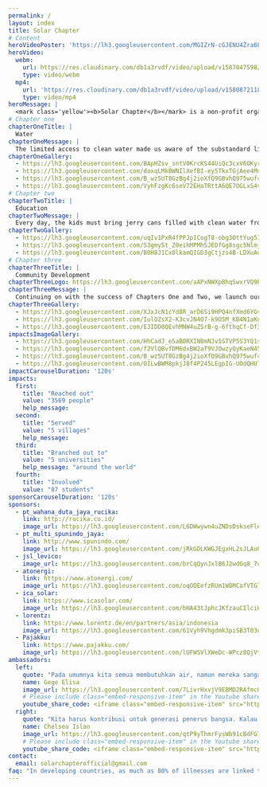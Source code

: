 ```yaml
---
permalink: /
layout: index
title: Solar Chapter
# Content
heroVideoPoster: 'https://lh3.googleusercontent.com/MGIZrN-cGJENU4Zra6LFwullBT_HpXEJRc8um7bjLbVUlVoukCMscWcKsOZJvsNn2t78hEHowZ_cnM4TOebClHZENUdbhcpLB6vKs3Y_BtPtm5hQ0GAZDohWTjChR-4fMc1ihLPPIBjJDQ5zO7IvIeIcnqC1u3zLs_guAYNkAse3WFOfruJXoc6QcSXTeFP24_EoQGAeI-8cf8LMxnpscDyvhSwSpp_LDi2oNQfs8f3TDtSM2kX94DtwQUCI1xLpM0YnnPHIvXbXtHEgsQ4aHSxY94jppDHLLv00LVbxoCuLB7Ud-133Tm46nTRHBQWoYUmIOaz49BkjSihLlr8Rbp_UjGHr7j6rFln4aXOQ7QjlkwoliatI5WhH-QzI1E5XAIVMhJg_JMWaIxoG7m1eiOjv-cV5JFBIObOCqgnAzkslb62naoVlbCDlbFeh3RNi5q_bEYMp5QKa6MGC-XWILn7oKhDJBg1ahqFLKIGsTEgBbW5HOEqTbu16q2kmJzsaXiKZjKt8Bl-F5dBTtij5rN2qqSWbkPE3mZjyNP6II8q3df1obRNUyhMFMQjzK4TW-6At488B_kEEd1SYjWXdkU1wiH1M9v07A_TNxYACpohICFH-_Knv1TeHH7vz6vARs9W5IpSnNvjRVYXZP3DkYRcswPE08-yXDJNd_--duyESELuRCW1mejBkmKv8Ng=w1075-h718-no'
heroVideo:
  webm:
    url: https://res.cloudinary.com/db1a3rvdf/video/upload/v1587047598/Solar%20Chapter%20Website/homepage/landing/landing_video_r6hcta_afbe3a.webm
    type: video/webm
  mp4:
    url: 'https://res.cloudinary.com/db1a3rvdf/video/upload/v1580872118/Solar%20Chapter%20Website/homepage/landing/landing_video_r6hcta.mp4'
    type: video/mp4
heroMessage: |
  <mark class='yellow'><b>Solar Chapter</b></mark> is a non-profit organization formed by students from various universities. We are committed to <mark class='yellow'><b>helping and developing remote areas in Indonesia</b></mark> through sustainable methods.
# Chapter one
chapterOneTitle: |
  Water
chapterOneMessage: |
  The limited access to clean water made us aware of the substandard living conditions still experienced by many Indonesian citizens. We have first-hand experience seeing the villagers walk 2 kilometers per day to access clean water. Residents of all ages, including the elderly and adolescence, spend 4 hours traversing through rocky roads on foot just to retrieve water. We are on a mission to change that!
chapterOneGallery:
  - https://lh3.googleusercontent.com/BApHZsv_sntV0KrcKS44UiQc3cxV6OKyrlKZVXcYDhbny31KYbRtWiNBj7OeBkVU9zUyU7h6JQqa30Ib2rAKPrb7etVER_O5Cx6RXZbxYIrN4EjV5YMmbjMGes_uw6Xv5PtK_Cn-rNiJUlaul3x2jpr2h3v-_MeYUp3KBFVhtpaNcWWM4oNpeRncdcbJV1YZEqeTjkqtkTPnGbPK4RZYxwHLENUG_76Ziu9Pwxf5_9Nm_rpR6MQ1TYsGc8DRCtMcj29KN9EM87F7AW_L2xOofrWi-bS-FjmFERPqrq93ehLI5xN1b0esB641PomCy8lyS2dHYFywEZt41dtKDQcurVqaTOP_oXnziqehnoQnesTFX9XcFu9ttT4QzsEzDYfP_J2c_AjN7z3Esb2u6FQkW6bvgA9tOZWJP1uZ6Tjy54Wg4Cgh0jC7K8Sejfh0GgMnT5amuVnvmsr_ftn7-InG7hu7pdnmiAe3gE_mypCZXQMEWKHn7EKC4zeQnxn-JGs_I-LnrKGLt8CDPtb_9b5AvvKYHAd4CDzMttagQlY5qPwUFHYIeeMhXK6-9uXm_LSoyxYq3pXcWrF4T_MxOL0AkiFFLlv7qn3OVtucimDhLLpVMNJKOSeIZGLrpnjRkKMWmh4dPamEX_3idSy6hMp4WJrhy7swgNbRBDMHHWP8R4eThn6Njrf6M0XhfnHxeLSuQUTijzVjsoQ3YDHKuSnHc3FgVJqSwWutbM4_8CfqwS31SFiX8syHLG0=w1075-h718-no
  - https://lh3.googleusercontent.com/daxqLMkBWNIlXefBI-ey5TkxTGjAee4MdI9HWJsz3xmBuepjHtl7dZwNC8nSM_6sYFruNuQ5avQ1iCxwymO1Pd_opfG8UjcQkjcp_DJMCFklUWIVsg2byJZkLrAHkSxwc566fALcZdN2fsMOhYBYwgbFcPAMn1mWrPKyEinL7F1borgje8rDM2g3RrAErMbbK_iuaszdMSQMK2U5oN_j5DqSqBcWS1YT6Kz-TWqBF_JtDAQlTgvuXPLCBkDoapfYnE5eYRZ1o5WMXaXSYIVtlDP17R8JsAOy_6ghofLWMHrrP3wvy8T9RzIk9UjQgswcJfH_nN7RtBoqUJptPv2jAtpFoKpZkuQ8XvpXu68mOXpW3MTfeHeme9s8aUsV0Gk3baPvVQ8sgUYbDuOYdeay4SuXh7bKA5bj33HCF8wGjaq1hdjzUn1lbhdM8D9lyqk4MRKIdmE6pmvKBGuFqJmNSJ9ZQj-Lg3qs3quCnV26wp_9dGWfBzJmPTT7-8mP3YHSADKXUZ8uA_ejTBtwMLoxoyol1Sha-rpkdubygshAVyUTtCCxZ3G0Orc8831RgNh4BIf2GhL9rkPN1hx6IC2I_LWU08eUW_2cHo3jhT-LBfTWEOA44bUfCAdb8UBAIZ_x_Oj6erqjrHYWyKqdvvba2Hd_YKNz-cDf1e8JeyztyNlf-3NzzZq1vNkJ53608PMLvhWJfCtgVibVfExLcta3iN2UXj6mfeTcFR5VYHTltLgTkoWYGAnlq3Q=w1075-h717-no
  - https://lh3.googleusercontent.com/B_wz5UT8GzBg4j2ioXfQ9GBvhQ975wufc5j4iv7qiqfXzBbks3_VVMv1RmkJ1NZARL664owv1L9jN3dbJgEAE2x_xSZSmdsRoJURmXKQ0QXaMGWsOZ1eWn3oFbIRHAKS_69V9Izgj04s98xc6u4Yl1RmKPxEsv2-djRHKaohuXGK0ytwI0ecRlPYGrPOzyq5hRSZzRy2CYAcfTxhYt28YdTkeA9c97iVaXprR5jO8fAmPmjmt8x8hq0JIeeZlRR-kKVTaamsEuPB_dhx8Ah52Yz4jMUrDLXYCAXdfxOIZaVm0cuNiuEcsH00_MMNyGUWtP1l4genY0R0x62rj3g7ia1u80idgRRMlJ3LTBruSW-Gs9A7gBEIPweIgxYQmYWEgkcE7MGczu7XVws4DxCOYDPcvy2-RCl_jbq4Gzj5tTSU0--TsdVcunjoBK1xf-s9B2PISAx9mhoaLFWRMTMGYsmf4sTpWc_gopMhcYXGRZ2dUBf5EFOBlENJfkUNQzjAgmwgUeANGLXfnDXG-LOirsPhrvi7Ae_KMOoYsNwZ4jC9zuzXPTPFrcbzcf0uYYtuniKF7cs27FueqSSshl_u-Ceekz6CF5QSk3PQeEVNiv_Cs6NGfUAjlPiUqqthOTBYjTvZhjhzsQgBlziWI45Zpii2zKM6Fu8Y3_wVHRc4BLxL5UmMxaIK2NpBkc2c1XD7GZ2XtI8vpqO0-3wRwD0JLuuJRlGHVcT_pIL5EASKiHDn_HjEJyJWg0g=w1075-h718-no
  - https://lh3.googleusercontent.com/VyhFzgKc6seV72EHaTRttA6QE7OGLxS4v1wZh2EGRbDNeSrNlaFm2HmoDXmMnAuBv36aP2CTUFTeHL1KYQChUNWTZ3YjV1u4tL5Slc59C1gb8HFgQrt31FTuKs2hV1Q_KLApM5nSXStAqzCAYN1-DZA1H-9x_WMve6l_AIoxMTNbBgx0m0U2YnAONvWNjmr7vQ5PAuh5DZ3uX9MIS1f6qt0XJJPdK7I13cBPDP4BKYnhUxeechuN0lgSX3uB6YTtpMRpX8y1c19_JD6nZDsLz8XYDLUJ6yE639WMzVmVTznV9ve--SU6ILwW7ka9EzQChP6ssYTb0ccKsZ58K2zhX2F0ElrhFmGIAgPpc4n4Wl2rNHljbMAo3CBN4GeIFYnLc2vEn_TwSkgMf8eMHyiQDlLKmAuJeyxQBFdmXpy2Zm0r3NgnTgPLOMVkeDdLpZapsGcx--5b9NwCKu7E5-PxmdPvQ1UPpklU8MAP3vX6i-uVlXXquQZ_sjjGOvydUyqjbRnMWn4OUV_pmygWvb3zwusyxRAqqt1EjcELTAUO_9JA8PbOWnvVxD4G0GqFYcKIFNtI7B4e0ObIQTsJLQllAlJZjp0Eg80TJxBRpf0YJ5L4Ets6CY91RMGEVcpLWdWTGtklGmpSgzAYSu5Q4LhhCEH6OPWtUcqNUCG-DTVm_22H0xPrjRbVfG5a52Pmj41a9TDUzK8mBdP6Ir5l2hrj-pcUU2Y9ES1oGAfl6vmePHNR1QvKikmcbtE=w1075-h718-no
# Chapter two
chapterTwoTitle: |
  Education
chapterTwoMessage: |
  Every day, the kids must bring jerry cans filled with clean water from their homes just to meet their individual needs in school. On top of that, their school facilities are run down and overall hygiene is very poor. Seeing these problems moved the hearts of our team members and led them to initiate the second Chapter. We hope that students can focus on their school and spend more time in library
chapterTwoGallery:
  - https://lh3.googleusercontent.com/uqIv1PxR4fPPJpICogT8-obg3OttYug51Uynq-FpZIAWmZT93n-Id5G4H9qbmYJApfeRrPwT-zGKbylj3rpM8ecsvVvbSismc95QN9IfRKFslxaXnxsghuyHIFP2APx7zU68AgH53s2WGMlF923HZ_K_Fk0DN0U1Qmc9t5bRy6GwisJ6ECb5qumxSh-X8y0Ru30gZRu2ZSPVhP1G8uvvuRBdzkDsKZPoiaKcD39iwbxJcOe0elYtmLs8MZrXZMcC6up7jNltaq_Rs3LhRBekH6d_btqGR1kdE6ZOCSkP1sGZ0v4YT37LxuwSoOZl_aTxkAO4rr3eY1bBbX-Zlca9PwhiF2rEIYNzwYRZ6p0uYRznu-ef0afdtmE8He4b9mi2cpBXXAwYt6sNZ40uz_CX4OTSD-xET4bf5dp1CAzHyxHS5ept5jRWIU6OXo91jhXemB2UqG1iK71QUsgAP991zs_bFiFNjuY4CUJqDh5ygQI0tknEJu4hTD1QXUmubySN1SVnbnBlmbi4o3ghz9k5qClLinQPy6hdsWm8bEo12OZoTEzYI4xPU79ZEHRKr88e3mtZ4QWu5Hw9yxfKeSCg8r1mfslhMXv_BSMhQP8Me1qGX0HeNj6ZURcea_AIvd1D3Vaipq5yIfvQZaXddDpNCB8_AxbBmirh48KL4ui81JSxaOE_esK-r2m1bs_odIFLUN7XWWwP95RGe4al-DKj0686Mo1XWbLpOsNUxKHWifOBqAE-1wdlplU=w1075-h717-no
  - https://lh3.googleusercontent.com/S3gmy5t_Z0eihMPMh5JEDfGg8sgc5NlmjiUorbsQ_FIxyUZH472sBJwnHX6bfus8cQy0CETjWy121dLN5-5zxO69sCAzsjvwkQriOK9HrGZclfB4NLk8xpcTPbzGEP3D8RXe-WPSqLbqsZ9YtFsUt0mFV-8Qj9YEZa25vKtHIpcu3VWOlxmek8yy2F-2-dFTZOKSmx2O8tXXyP5YcTaT7YLFcOk0Yvx1J29u1sqDYau_AoMc-oHnncgN8FDmQ_2FCewmPLFq4Hk-3HAwcRhfmQ855yZtYuXtFnkl4PG73SCDB1KxFboZtLJ1f5cXjdtEePUway9x45zEjeUteEzxJuRQ_qk6Wxz1RbfbNMHCftOgPlXzUydWMQN1yxj42fssgw59kmRmHAs6gSxifLx7UQtzneXRCKgSyXUBhJ4FNLwZjee9KhnxRoLkBG9raKoRF7IgfJg53plgK2VxrlaKnTC-HkNtvVPHPjcfbUINAF0sO5aET9LQwnn8EkPz0kRT9j9hhxoQxNv4cA-jl5vl4qT6Tnp7Z3WoSW7Cw291bmAGLVLfyHJs5VGx45awmhWrYz1JsOPnR08hOH6d1KI7UG0oyFA0YxC4RT4C8rUfu7QxJ183qeJbkag803VAQLE2G9WjDq-2xwx2gTLZuNJH5R-IyEOW4FJ67Re3aOtGrTamLTGWAz_F4bZmcoWt3qyJUCaG4KO7gAcUB6JcSQIgU4_lRgysZFtZplEazpzNYg-KjF3cRH52bmU=w1075-h717-no
  - https://lh3.googleusercontent.com/B0H8J1Cx0lkamQIGD3gCtjzs4B-LDXuAoqrFR2MaBft2P0_-SBv0_WhyHoRDgZVi8nLJgxJy0-2k-ZpsWYtc39KGxYHXNw0o5XMaKmRCYtVzZMsgte6Vg_5jPj_M7ufHzdp3KiFGGcEG7FEqsyIvqPE1uoAyu5uQE8a5Ymjzvzf04Ursb3o9a1QZYOx8XeFgVQdq_lG2H6cniZHQfig7hlQBBm-aXx0ZC1j_Nno22M21PYxat0vpdDqqLlDDPWH2nyjAXkwGKFabDo--dR1smrGjybFIfWnbsfZDG8Mj8LRrSbIk0EAR_9AdlJC27MmrOnYeFUyC_11zaNsfMED91Ct283V49dxHhQKZKofblVEy_GqG8k6dTockH9bS7Nhk-AambaldeFuSdr8MmXfoI5DJ_KgT84CBUVVGMq1YGXvm8YE4ykVLgA6Bnjh6_TiOJXO_Oc_3IFTcXcKafD6EftIEgVKo_4bZ8iKLFrAISiLmbbjNupyz-hyRgiC1jw5EOY3925MeavwCQwi-AF51vTgFKGzcos7W07H8iev-SFLYd1Ezkr6r5x819fWao_1ypi_JJhGcBhQG91uqumWEU6-pEInYTIu8IKubycdNVOtamNQ5iQqmdkcJ8321ks1S3kizc6xsVQIwtFh5QeGNnILycIQFC3XM-pODNGu72cN8ybs-hcylqsf7sfA4IIg44IzoXFpgtrlEogzQPhWJMCQ8RO5_qtTm9PLYpZkofSKDLv6LyMRWD6w=w1075-h717-no
# Chapter three
chapterThreeTitle: |
  Community Development
chapterThreeLogo: https://lh3.googleusercontent.com/aAPxNWXpBhqSwxrVQ9BXn6dID6-4J1q-TAVAQVIuTcMY_5OVVkUAKY75s6O4TbpcG4OjKcxRkPJ8FCqToExH6U6Lmm8l8tTnZef8A3FahB7Y_sT-j6N3PrDiHOPXIk_wkpuFlmCfKDQAYpf0E9hzSJmKMgx41kAjGAC0Dg-GrQCSorB7p8CSxk3rhi4aC85uA8drvYSriOj5mj9BUmP8IwrrENSiUYkUILTWDIfzNgU7nCfrgx56JlS6ZigTX_fkAaJ16vH7_x2CrdACAmvym4myoXukaXwyEwwBGwSn5u6Kswi5_ZCCIbHpJkoDGEPSoQmZ4ceKzAl7xp1IuqdFvI_Ds8u0-lcjM4V6CHL5al6oeLKWEbjCXkXppK_F0CkGBROYX5nL-arpbDhLWjru3lYur9Ncj4-wP1BEqPGWicdQfBpiwUMefBXIYQb8G95X7P_t3t0H8JYRPAeglKCubrLoY8lDYNQ2Oufnoa4Zc0Pp0MastAZ5sBB8_Ll8TbAA7aoSr5O9zSgzbjrVsQbmSNQQvLyReSNNjzBkbL8pmxZybqDAgUM2wq73Mb9U0Ffe1ZITcCeLB5T-y3_dfXaDxDc5BOO4omL-CcIamP5o6qNMJGR1Btd5UExC2PJCBSCwNyz0xIJuDbREIBSq11PYGABCNpMZsdnj8-NWNGBWtTZOeGjVWa8X4QWe-Chzulz-D7OqxVJ65XSPcF4KHlVVIUuUPeMYLckXHZxtVMM_CqlxHWmFrqbAyPQ=w314-h230-no
chapterThreeMessage: |
  Continuing on with the success of Chapters One and Two, we launch our initiative called MAKNA (/mak·na/) which means purpose. We aim to elevate the voices of the women though exhibiting and promoting their tenin heritage to the global community. Therefore, women in the villages can use 4 hours that they used previously to obtain water more productively
chapterThreeGallery: 
  - https://lh3.googleusercontent.com/XJxJcN1cYd8R_arD6Si9HPQ4nfXmd6YGviHnp9_00qRTQJBFKyDoYDgurMZrvW5ZiOw3EgVPHxsJPa89G6rR6eg2AfIFHoc8dhfuNrouDEhQB7rer8ibTvYIeTw19svMtIzLpfwd4rdQb9X0IEw_6rk3xfngyTYCpqsHTAgpMC5tDSh5_ZnytW_NO4C8kL-jCti5jf-YgytSrHHMkYuPxLujVjTECJe3Pk_fF2Fq1m3yTGc_VhMaEjXz6FiQeBs5CeL8tYkLVqZaRtfyPWiNEZWW8j_4A0xu723rzCUCj0383RQHj7uRnMVzqE680PqzAoSGmIuWR-ZYtOXYpdh1v__aRAvpKx2VZHfpPBb9IxVhK3ZkNF5mbYImb4oyG10nRYkhTYKFD8IM-294k55mjk6v1yZI3k2Y-IuHq8d63Sm3yx4X9XIc28GFaMOtzhEsaWUH-Eym_BECab-5RhFmapfe2xhRF9VpbSBnpTYowm7PXtNmY0eBFt31hz7WT4Bu2SfdduYBZFLGgKWbb18Lcnjzfi1lKrWrPJFXBlbKcy1k1m-sTttMFL76ioFHSJ320xGq8JegkOEsU78QqHXmj38iYQ3pYL50VdcCjftd3OFiRf7IuwQV5DfN7yTPyx3_sEEZQm77V6tsZhx00qwv6t6SUCHaRGnK1pIIQv9RdkmNaprMfME8JJk-Di0f1H0GnWfw3AC7g_ChKJe3i6PWFMOE3OYQt2RyfaPkSJJ8pcFC3ZR_3a2alus=w1075-h718-no
  - https://lh3.googleusercontent.com/IulOZsX2-K3cvJN4O7-k9O5M_KB4N1aKgcbnzUecvcggdp82NtDh6ELsKI1tamlMBtLiTmAw0DMu0yhd4lkNP_MDbn3dITZ9W1UoPsfgtZ6mj-IsqjZrVTi1k3xMdXeUp1TTXYtYYbP-9rKzjVmeJH3E_PU0IVw6-8kYH4y1FYVtZdfcvlHXpvi_E4cXydwBj3u0Kc82HVlOO6RPfcd2XMXfLvH8nRe97viKTtj_Ng-uhqoPrgxeKyC6_9nWitbP2RyEMJBuD8MSwIqTsoptxJe1gS1yHLhD8qkjjbrfdVxgByGcdWPwDt5csqX2X_uhmAtaY5Ek0-srmugK7xxFF5cq2rqg5gXx18-8gA2UCJG3ieFfVErIHbuClk_waXXZwKHPBJEYcfE8c_SGJlVQKyrUDRobT_8oT8I-bNFm6Yz3fzDNyI0rfumA-ka0GW8VD_pGtVRkbOaus1YdyCIBMSUFF_3VO_RIJ2OLU0kInBN4A2R8SMMYaTlzKMQ-pSGSKaOwq8MSPelHl3FGEhPhjrw22knsgRZjwKBkl2WkQOwhTdYApFaQtqMlNlT8w-ix7nflB6CuOZNA75VkPrwHVROqw4nDigK7N35OsD_iSfeBJ_4YPi4G8TtXzcBTGkDNd1tG5-rM4BA7FMUYD6QSzQJB6d1kJ4eMgRVyd8ZrH75WBbKIdGxgvSGb2D0QWHc5PJXGxsxyYe1MZOmGjtvVpnnTFBA4Gmpae5Q8e3kADva-wFGZIOQqxXA=w1075-h718-no
  - https://lh3.googleusercontent.com/EJIDD0QEvhMNW4uZSrB-g-6fthqCf-Df3gOhdILXXjGTBXcbhhR1e4Qryads2REl3I1Js2sLDltk--tPD52wQIIVaWjlUUBLfG7NaHGO-xjuvWczoXXz01QvUjOY52y258YTkUeSF1GislnVuBLn_UgFpnRT9iTeJZfo6uoc9xBt4kcTvONbXz5yVDtGW6Nev0L7qZ6ZBwY_9GGLkIP5WtEK5hB2byXDkgSfGdbvytTl7LqaI0qU7ZdNdv8DSOTQy9Unna_Wg6Q4efV-F4IwSehi3FE2qPmF3Fk-usbVJNmwJBtVA3FB5eQc7ilRmHkguVqk9qNiJclIA8VnnSY-sV6DDDqz7NWttofdvLgDObVm1ikxgGdD8RRjI9h6ymFi1QdIP-H8uz-8FIms7oSBoT_2YmOXi-tRIfe1bQhXT5rLyDwjxo0tqRClXvOVDe_o7QKuJx5CVeWMg4JYc6UrWP5kXrlzD0H_FFLwvEgRAZ1KRSPXqTwenbiInBFKWS0YhwuSPb0Ju14LydBupnRyCMku71u7F0K0PgCzSj4JndYzVwnDsg46IQVMi2k6gHVejV-t_8i_NYT1KlP9kJVBVB4vQuOukD6NDNH49D-c-uPMWSNAQUXUoQfqY6i18qWtHi0mLvFANxjZx_bNonlHUlgVwlxNIeswqlPr4Y3wRelCM4KLW_4Ft_x2SiDNIKMLXFilAgkSqVijY9o8-ooQwQcXKNCkXE0XUjAAUpNSt53z6AzDySbIQp4=w1075-h718-no
impactsImageGallery:
  - https://lh3.googleusercontent.com/HhCadJ_e5aB0RXIN0mNJv5STVP5S3YQ1sFGsrCC2NxWcROx_VE0peTRxKD927DZiACUGUAmjsVErk85MrMSIEHjeROO5yOaS2mU31WHei4-9_B4XDBUGvauyXQTP1XJ3wAJUkIA-AoE_8BaRHcYPKpiy9gj6Q4Urq-oSjdcbHNjsCcOSopPYadbAVzoTreua1ExiLGBnlpesqGhIjM8B4VXCUFOz_A_K3vlbdpDAfsbr_YFmy11RfNGunlm9gzW85ufRXxCNPn9Z1OnPKgO-exAMvUOTp3O8EcUZaiogcCPtsf53GheFKG2mmoDfJsbLpBagngDjbaadmBjZGi0a_ewG1W4bDfWZ8sStpguF7ELZP7KtJhw0TBhov9npKzn276LR0vevaesBqBHenodx2prsji2y0n914PofFgeWdRkY26b2kmmF2nLWR3AViMRcJ6-CJ7cwlNj6ByMX-IFCxTwSK562VpNfNLYVKsBzRfmEN5NMAyV_3Hxy86EAE5SPjIjXsSzbSESR-qj-i9zHfkeOhgN2vMD8-4AuuZk0ND8aL6OVxLMmDmYQlWAk58XyTqFXRpnt7IF9nC91zHcUabI2th1dTdlRI1o6rilqzNu6omx-ZB1QRvkzpl5dh0Elw4KG38-_YolCBM212EIKQGs1QTbktDGIJwk8lp_AhxKcXeuWg5rOMHL4CeTE_cPsdUoxGntR4tXwmsS8pQOOcjOvYtFMNxbF0aY6mU-9aAenLAqgWPK9an8=w1075-h807-no
  - https://lh3.googleusercontent.com/f2VlQBvfDM6dxBW2aT9VJOwzyQyKaeN45EhdX94aJrpMYrWVIoqEMlNpMUwfSWM0X2RYprclAjbIgtZuAJWWLsNUSC2ah5QG5JmsPbNCt7F5VUlRGqEqzY4lk5a1yzBdpwp5V74oEdJhxRvVwkui_HqdCj8H3daIK8deC_j5d7wiHWaL9nA8tWo2UMN7b8A0YJKG-wPLDBdxack4Au9-YYgZ98lKt3aneWJf0Ly6aqnJbkRe7krw5C7RCH8ycnBelhOwjXUxPU0hbvolD_RdSBbBzcIkcNL8FjaISq_3SRk106O7sb5TmVWq6zNbc8fBmC-hCMAK8pOqWkHFWG7golSxVhKqIKpEv5AMK9UBOR5DbE89USxt-dHSyq757AxppALyn7VrMnlNQpsItc49IzfrG4mJM0uFjptMfbCHtfT6husAJcUhy2aCgGB9QrrJA9LVyj7hPq2KFjCiHb7KHTVK0fN2vrRJGQG3TWlLBMVGnt7ZD3Rc-HcvW8_s3Mkh_uIm6WxMwdc0gUtmmtbQpjcs0Y7j939zT1cHSVpfclOgJ46tZTGjLp_s3w0JlA9YQKP5AnKguktGsfNm7RWnTzQZ-gLpV2yMEZ8FwCFKSpOeTFv9OTlK55TXw99cpmgVL6GMLT5XE1S-38ua6Ctki9MXgIqpgUnK4IyOTX_LiBBVSOcyqOomz73I7YZfKXoMecum7g7uPDrSPXp15_YMeK1osuhctAjGp9sfCkcwbNkgD5fGryZCF3Y=w690-h920-no
  - https://lh3.googleusercontent.com/B_wz5UT8GzBg4j2ioXfQ9GBvhQ975wufc5j4iv7qiqfXzBbks3_VVMv1RmkJ1NZARL664owv1L9jN3dbJgEAE2x_xSZSmdsRoJURmXKQ0QXaMGWsOZ1eWn3oFbIRHAKS_69V9Izgj04s98xc6u4Yl1RmKPxEsv2-djRHKaohuXGK0ytwI0ecRlPYGrPOzyq5hRSZzRy2CYAcfTxhYt28YdTkeA9c97iVaXprR5jO8fAmPmjmt8x8hq0JIeeZlRR-kKVTaamsEuPB_dhx8Ah52Yz4jMUrDLXYCAXdfxOIZaVm0cuNiuEcsH00_MMNyGUWtP1l4genY0R0x62rj3g7ia1u80idgRRMlJ3LTBruSW-Gs9A7gBEIPweIgxYQmYWEgkcE7MGczu7XVws4DxCOYDPcvy2-RCl_jbq4Gzj5tTSU0--TsdVcunjoBK1xf-s9B2PISAx9mhoaLFWRMTMGYsmf4sTpWc_gopMhcYXGRZ2dUBf5EFOBlENJfkUNQzjAgmwgUeANGLXfnDXG-LOirsPhrvi7Ae_KMOoYsNwZ4jC9zuzXPTPFrcbzcf0uYYtuniKF7cs27FueqSSshl_u-Ceekz6CF5QSk3PQeEVNiv_Cs6NGfUAjlPiUqqthOTBYjTvZhjhzsQgBlziWI45Zpii2zKM6Fu8Y3_wVHRc4BLxL5UmMxaIK2NpBkc2c1XD7GZ2XtI8vpqO0-3wRwD0JLuuJRlGHVcT_pIL5EASKiHDn_HjEJyJWg0g=w1075-h718-no
  - https://lh3.googleusercontent.com/OILwBWM8pkjJ8f4P245LEgpIG-UOdQHUlz5XXLs5BOZqhAlbJnGTUqcea9Q-M3J-x_aTopknslc6cU3Kn8nn8hISaPqNwk-v7Hilz4pAwnqki3HsNp7Vv-mVKdp7s7qDxm-iNJ2iKpcn5v-gkRlpEQzDDj-Mic5PNO_a3O9hAoKTEJy18YF3_7wGSws4vmXv2uzdtfcFGg89Cjsb0R8OXM4arrlKEf-Q1i_V7ttGkHcYFIjoELwCJBrWuUbRPbUZWF148TUzZB-hgVZ_i5zozqKT6-eZxB6DnN5RS81hzEULZgdZ79PUis6DPSjugYL2dBgSEh_dAkNSeLOny5yxkXSq_v-zCMddpDIXgdV8n1vIkK32GxgldUiDPrpbwH0slYWkl2d5lNk4EMMxSacNShALrTACSagixh2bcntNh8HsTpt9KY-new9M-Ihp355cph0feGgf6EJKVVuhQGanD1KeSURIcb6VLFdm6e5oR4jVGZEZNLbRY6tgQA0AYTc2rVGac8_-YWzPUWhFc8v0FqBQkl-JDuwGe69wZUwc9EWbNf1guKX7AtM2W0mrB30H0MI9ofSTAPYdRIqm4rHarJTjpnWhahozOII6Z4Hkbx2AEPaolNBg9TCTZdeGn-pI_yXskU3EKiMBJE5GQd-2CG4LOUL5zBPWsa0YR31edVA6p3z9Dh3iSAOpnXDx7COfzI8x91hxz6RyqRqNkHJV_e008Ia0RrKlYo_SuZdkBObMo1mIGt0YByo=w1075-h717-no
impactCarouselDuration: '120s'
impacts:
  first: 
    title: "Reached out"
    value: "3569 people"
    help_message:
  second:
    title: "Served"
    value: "5 villages"
    help_message:
  third:
    title: "Branched out to"
    value: "5 universities"
    help_message: "around the world"
  fourth:
    title: "Involved"
    value: "87 students"
sponsorCarouselDuration: '120s'
sponsors:
  - pt_wahana_duta_jaya_rucika:
    link: http://rucika.co.id/
    image_url: https://lh3.googleusercontent.com/L6DWwywn4uZNDsDskseFle8NND5XTW6Uojks4QH50Sq86FwrXjEUMoPRRPEwtsJH5X9uqvtIlT0OAxHfDQbwAs7Q05A6TetxtdWvhB2fG0521mlRnsBpELKYyswyXrepJEAPkFxNGUamURh-QMKrfyyK_3wzHx9OKky-eLtJD5XzGzMN-9Ry7GIRuF_Kxyd_jkZ7rGlMnHyXWiYnRt0PtC4t2T0bKDafg9HRafR-JcfYRL_ANHQus9P9YsmymLDJ9iHzpWD1izlhTfcugZsOhX4GfhxbwcXo5wFZbpoaoaynwzraZVHYz69CsSToc8rkUGOt5wRcJJwgGW42ql7iLrjZg45TxYOd6YENA6trAHX4Bmh9fvIAhBbhO6uQ7Q6_kDMhvxSCaK69gkjaOX7FaY1M4_GWP7ZVqfp19xONAT3q1hEiudjGZ9uUF7P-IDKyUhLXpV6U1ZleYiZ79B4u_qHGlfJZpBWmHxgjL-GH2veYZhgIfAQKhgxBkZKi3IWRmp8VYuR64AQQkXY_jYCbzGeUSMkM9bu3mDQfzmnmgqkDQw3pCfVTtteNFu7Sne3X36U9a3qElhK_KG8Cw32fzm_0SZQTBNQrNRDx_SyJXKox8_yyRUlCiawJha-ZQBj0FOsR_aTE8ipA9c2DuW-67dYGXaAAKPubXEHCb776gyKocW7k6MKbp0DXMt4EiOy1jAXuUkjNLAdzl-H_jjQM_JHNrESH6WqPfn6IERSX7iYAnG4-KbX2u5Y=w1075-h109-no
  - pt_multi_spunindo_jaya:
    link: http://www.spunindo.com/
    image_url: https://lh3.googleusercontent.com/jRkGDLKWGJEgxHL2sJLAuQ2lMyVEkIY34inQP-pF1uFE56pygCSz7jxiGxCggyK72JjaOpGOGsJtxaSFHkyldtFAYIQMnKfKnREAw40LNaXPwHG4M34xWaKMlwX8ncRNg6aIHowcayKliBjJzfXLsUX1iHa1XyU-IgsN9YUgCjs_jvAGDUdD2Szs8iJHDA27CvamalE3v0cgN0oZ_bWxx8UJrrkURqGPwufcbYYDyybKZZnw4nFqNQF5Q1QXwodBwy8yaYWkAoHQGVgTzUdmNRM7hLQmTyBYbaiowwTxgY0EGh4FJrilwrKPItOIBqF-va-HEkweiUDHSC3UdbQjgiut4kq0LI1R-5pMRaXi84lh-PBj8cUi5G0WeEj-sdFl68vleEewiHimKFqzdzpccdURhdLlseynhkFQHWHgeNzHU6kBcPyT9uBN3qcVTKCi2VyJ9Qr1eGCUfN5xS2BIt3lqzDjaP7hPXwIyEzeg31UfzxDl-Fyj-Rwj3u8m3SLXyLdu39h0xgqRnCTkosXfONk5OfrEvLsyeHs0QtJgjJ7dxit8Cf5_RKv1F7NSGT2iPkiP351F6ve7QH_7p-346Hf2nBzAdL5_2Uh3Vpsgw9-IBd91tAOL0TQk2x9Fx0LXsCckjwGtVIIf5lGNofbNGn1D6c6muTZ2roJyO92-3_YRJ6drNwb_eh0nkVznZM7N36eKucfQIN0I9_NItd79TOeaLgMXTQN3aRrYHo0EibsaOwf-NhtzBSg=w800-h204-no
  - jsl_levico:
    image_url: https://lh3.googleusercontent.com/brCqQynJxlB6J2wdGq8_7ck9gAiUb2SFp2UZqU1bljYclYu2FnYIYtHCNVuuwfRHqOXT9LkYT8CDrmEiuFR45SKZ3tJyQMMJYYmcErPF-ORPW_t1fWFYvPC5LNr8vKOgRvYzFSRVIrDnytpvA4req3pO9c7LsjV5PjXBwULXBf5G_Cm5PrpRnPXoF1kGrb9wAqcQGbmvdQhnN7lUxcprzwK1Al0HLcDMN0jZoP0heqoaPMA9wWpZfIKhLtvR3y0D3gUYvhoB6HqwXbbspXvY0Na1wbOrV3JQ8AWQ36CmaMNfGSNjGNEobP2kNZ6cI0WTov9fjjA-nLThhA32OtNRpOZh8ljlTrEv5nrdSL3wuUFLoNSQHmuqegHwpC-6DxHLaNLv9dt7qk5MH9kikXf3KmwgX4r7iY2_RJ81v5JRlBR3WoOvBd-J-xdZDvIV_9daHSJnrCEt_E2RJVlM3rcNENCQ1dwXaZbiZHUYbONCErYDbCJKtbU1zsobPMk_SFu4wVnwjEHHvjKV1oSwXTgb2wvWiAat1qTn2jGMO5RLrSfr8gygEiGQDAkhOF-iSrM1Y-UZYeBPPbcdRDU__JD7n2A_9lVdOS6enqMU9sUoRwZaCMR-KkOJA3PaDYngham9RzKn12YMKExEE5czcgd7vTBBn5IIj3aaZEIxgxtiRQdWOD0v8OcrBTvIqNcyr8mxDKSVPCTRAmjflszjI5OC2HDSm-EW4aBfKwFUPwJZSOe7TdrFfN8I59Y=w400-h228-no
  - atonergi:
    link: https://www.atonergi.com/
    image_url: https://lh3.googleusercontent.com/oqODEefzRUm1W8MCafVTGlaAEbACdeCC7kEUoXfm6TMMUP4exlJCBvVzo4lp5rz90SjXSssinzel4R2LrcmeMut1_hbdeq6f4fohajBL3-OsqvgLRtY2LcKNqrI-9xfgVDR_d9IAa_5Y0cJDf4EEDJVNH-0x59iLhgOE44hMkeihqQBtlJ9mg6061iN9fcjx_1x0iRX-8ubV78mI8I3LVsgb56YHRCrqLQTpHSeTzQ7r5Ci0WxjvvBrDtgEvrffqLp-7ILjl24mVo3586-bfIrj0YXJIogt2BoDYo8glQ8eS1S_Y3NflAATe0WNDfmY8NLchD5_6a2jAAoLDMZy7Eu2pUSAxCJBzrHh011UmNoZIQxVrLXpgJoOdD7FyJrIIuwlXzRk03stjNE4rUbvhWW3zl5A2WN2_bHQTlPqI76ehtcLrS6nzpaAdiTu5bHW6_78ngado7-0nPtMZwnP0NlMCYJhCrXg-ro4L_h-PfH83Tejctef2Ghx1HvPg6dt7zTuVhm9pc5cz-VZ8CEZ668745lSKMpKXe5afEcy9y6hHtOCiGDpRpf3D98KtH9E0UcsfxgCAHJgrvOE5Eg7nqKBlrHY5jOv73Hg6p47Y9hiXEkeQFUZeY2RophB2nt_YCtL6P3iNeIVbOVCI7lnowhrXLSqrZfd5145tSS0gYz_g9SPuBssdjZCLOb-P_YvXa4X3Jp5Vjf37aAM0yA5KI8PtZsRDrZWkG-9Xsnwv6dXAkztt9U2H14U=w1075-h291-no
  - ica_solar:
    link: https://www.icasolar.com/
    image_url: https://lh3.googleusercontent.com/bHA43tJphcJKfzauCIlciH7jIE8myBcxwhUTjMxXsjEgHsFCNWOry1U3HryoGRfWiKpeXN7m_rhKGw9btT04Sik6qTwfakJ-PmkBtNKs_nbTgiF2zlHorGUOLU_rke03fTes53eI838tCLGBk8WD7BLKcpcJa_7zR60AtS3HxQ-aJMjipoQXq-Z8vEIWqg6w4YrKwOefMejkdw4AaLrb2tDJTTGlsmKvxxRXw9fFeI6dXgZgQFV5dsyx_WWCSkVbsFbyXWR6AkTGpmXQ8wKTLXVgdTGcJ3NhUph2S5nZzeIHbaJxBW_Rx8bjVimxJmkV58GBhWEfAAB6LYOKrtxKhZaCgE_xiuZfWHytuGKDuCQdrhSdsfRxnW2Rs-RbsuAQ7QngNDKzP0s72aO7PYW25Hc-zsHQJ9JiAqqG_cPh8tV5KYU5CNEaZgj7lspdgPHhkHRqxJV1hbm3Tb43kvT1wC7LmGOJpuUUlncu3oApFxOi3i4iEOR2s23sek7xjBg0igUpg_QXZLfQfO6oqzsPsMsjBl22LZ-Xsxz-DVwgGLsAr9JfXW0uDRwOgWZvSJD4Kpjo56fRzm2g2pg9d_Q_8uLxesfA1D4TzcHcX2GTFiL10kBLrG2WFNa0WK2pYriNOObUFRT8pcth1QrWAItE0fiXGTkHM3waaRBK0dZGmLRUunScYY0zWYh_kNb7mtloKnDTqbv-sRfj6muZnhJYc_vpXkaKQTrdz55W0fU_Q8pe4yheaV4zef0=w1075-h343-no
  - lorentz:
    link: https://www.lorentz.de/en/partners/asia/indonesia
    image_url: https://lh3.googleusercontent.com/61Vyh9Vhgdmk3piSB3T03uzCiaWfOxHOqZeurFQMSPeyuodo6colueKdolb39dWy6P0GB72fWTWEiqQwGHIVevln2Z8GtVjW0PODhhh5P5W9v48xCdk29GglfKcRoJzUx1EAZdkOOuS3xTqtven-Ed4mqJn-VD3RDJkGIMDOUMM2qnvUpRhZkshfYJ9-c7RbtxscbMv1Aw0eS6zhAlsaRlM2b4SHxf3J9Bj6ajXwJkVuYC5DkpX7Ui5skxVcP6HJijkmosNZZr_3ylNGpZE5ATvxK98vWTRYhEGqWLfqkcOYJkF-HJJtjBa7VxGJ2HcivdLAMIB8j0ius9C1fQ8jzseUg_tPHBPPRfBJ_iWtICdGliCyyjqZS-dRUHOQMY0Jj1WJXFgSMcFHix-PO-oPkIlOprJtoZcCSt7HNCAPFjZYFrC0Gp8lVBPOxqyiTUKCBNZu5FlS7aWTNmY47eBjCVYzbqjerQc-Uym5AbfRHoPmxtMXQiOlWZ_hPrQmk2aJS14Ip3_3MKT1m_979kQB8H5GCOFHao0JCl2bkxI3E_eQEmXcRxoegu9Pwhu_XZaY1x6bjMM1HxRQ0Ld0_K0a4Rg86h7GhQKLk62F83RlTTsNTKbIwmwdpdEzZLcinmqBH3QpY455uEKnSvhmzHZnuQQVaADetJPBLvxKhIgptYATVQshv0LeBhx5aZERNAxZ4GmenTu601t-ZjXgocO4cawFahup82PnIo5smbHjy9xplBnirGKdFdU=w1075-h141-no
  - Pajakku:
    link: https://www.pajakku.com/
    image_url: https://lh3.googleusercontent.com/lUFWSVlXWeDc-WPcz8QjVtpM2Xa4oJUs8nFCG0DTwEpJ_PvofgZRDiBwA5lD6HFSCi_o9f4Xmbe1goqSs0kDeaO5b2We1169euHlS-nHbtVwpV0xtGQEhyHUKkC6rfv9ke55yyLcm9saemstO4BCaTmAvRojJp5h2MtfUkp4B_6bxcFo7OYUspUJuPTV0tcM9xwaIc6K1XVYcvj2VFRq7kPBLpa6hXLUqab8xUC0ZfLYBPJF3C1ZuvqyOJcogQWZu9dPPWciB2GO8MilseY7lXAzwM0-Qg48-Cm38FF5F0VlJ6OMy5Q09lXCmiXascFPqoN5TUBtoHijijNX8jOBC7xJ604PMVoOj9v3y4cCJFdVXg5eCqiJ_DaS0wflaRGrW2LyzOr5b603496khQwkr8MxhiJkAAgiGPXU-qL2zwPrWd6JjrRGE_dXgv-X_OFmWbvzbAUCRiKxNckZH5T7d6yH1tUt_OzhAv7e4Ztihm0NCgHv0ayzsmJ-UFZMQlen8heATH49oe5FrBln-y4LSXqs5m8fr4Yg6wNZaNvSn7m20jSPtcdrtD7VjlcFVsNmkoZhb3svEDGbmmSDr7ffGbxaIOF_Vup7PYWIVsVsqRKrZiR9voyIsARr5jVARMjzitCYAgeAHLEKferxTSl0kuG7jBCppv-14uNsDtRBQMI8hsDfl6ziad8b71HsSQ=w1366-h387-no
ambassadors:
  left:
    quote: "Pada umumnya kita semua membutuhkan air, namun mereka sangat sulit mendapatkan hal itu."
    name: Gege Elisa
    image_url: https://lh3.googleusercontent.com/7LivrHxvjV9EBMD2RAfmcOSTGp_33YK5XMFSvrxs29SE14q4Z-lVEjoRnfD_2comYaGcdrWSGjXosT6Z5JazrXoCFw7qM16fkrzBjyqWEH52PD-pE5yymdjRpMQMqz2J0uxdeD6pHlCj0okjoh9Q_tCDuxLF9CH-AN5CJcB2sdyNbRHEKp_M6slr5bjvCzKowdZgLlB0pg9QrdfaVqccMvuConmnR5d4YjEk_7PtYpSE0kdR1zEMEeS-8PzKhWeGoZNN3OBkRGu9bc1jh6X3oylsFr8kUtKYi75OJv3hdD8cijYuaHx3nKcpQ1nprTnBE8wtO5hRqCuMFcCWdvuwK2tgHWw0JKrZKoelJ-btWFamKJFd-b76d1KhplphCdh1Ajf0rANGzpt7szr4X2EQzA5u45BXYTb5bpDzTD-TWDRn47Tvp6vsQwlsyysjlZtbu0o_Jdcua3AcmSuBPQ3BBRG4TwitCXXV_SZWD6bnBFJ0MYxhdOyMRtUSnruqgsrfqwqDu9WGNqHLleKmuaVeJXjy3CGariTq-8CI-fCX29wz7g1DDtSpX8zQhmeybgIX0aED6uC0eqnN6sGLarb8AMtznFuQXdJ2hbfxsCtLwqV-pJAx6iIqjPjW5gNwhakCQdu-aW0yVqFx8CrK9ZD6IWAJu3NbvNh8buQDlcs0Q733pkuZMrBcuzkv9sTEbe0bXUmQJkk05P5SHaeDta9RSCPe4hxlr_AVHDYD05p36XsLww_qGDzoCxo=w500-h749-no
    # Please include class="embed-responsive-item" in the Youtube share code. See below as example
    youtube_share_code: <iframe class="embed-responsive-item" src="https://www.youtube.com/embed/u3DOELevIkg?start=9" frameborder="0" allow="accelerometer; autoplay; encrypted-media; gyroscope; picture-in-picture" allowfullscreen></iframe>
  right:
    quote: "Kita harus kontribusi untuk generasi penerus bangsa. Kalau bukan kita, siapa lagi. Kalau bukan sekarang, kapan lagi"
    name: Chelsea Islan
    image_url: https://lh3.googleusercontent.com/qtP9yThmrFysWb91cBdFG7-5ex7s_G5Nxt-hnI0Ake-5YCWWMWGHEFJMpiTeFUBv0AxRMlzRh8UezRLkJqz4VcN9-JAvO2AsrLCWJzeZVNZ9Ub7Dv7RwQmE29-Te3pUpSVDWuxsrRCnt1BxjV4xQ5avu_tMk1tA0vhB9iFVZ-6xQ1om1NS0P4k5DZtQ4-VVRFurWEq4mFFSgE2PzX3yu-1exoeN4KesmlNhyb-WtfV4wdItzHtw8eH3PRCFTcddiAV8AoB08Ththb75UMPY4o2RPaZqcSvz6oGl5WxRMM8aPlv38zsapwZr54MktZICWCXzWOraxcFVWPvUfu5j0cmlgdGE6UiV6KGos_iYxwN0hgdOtksQ0TMeSXpIo5AmdK4CSQsZEXdZGPyfQL0N84MHqSbZNagMA2jyXcRRmNSHubgu2f7Mf_vvUeO0AdDc5D8INEiubHvbbjZS4RpxFumXBeCwPhfRlmIhtx7jNQk1sVYuo0qtETDP1C8NsdaOsApFBOX0cbZvBVj3_hxdsQ1fKE19hceGY-TOzPuiPRuQ1gzBeBNrkosbBDTpd695mrAg9sc0LKfdVqJHR2dSljFVyvQhpqbzXP-mEI2Ev6OQIIBSZE-7cGZ_QbsIR_-FKTnZ9ekt4u9dfO4CXKpw1YIVKWOSSymzDZk-thBOiLRFMNTvSxBNlX83L2262fzndw8Ntxk5yriSyedhl-Ocjidyfr1XSn0oFcSv2tYdUEHtmexmfJcC35so=w700-h516-no
    # Please include class="embed-responsive-item" in the Youtube share code. See below as example
    youtube_share_code: <iframe class="embed-responsive-item" src="https://www.youtube.com/embed/88Vk5QyZCnA?start=9" frameborder="0" allow="accelerometer; autoplay; encrypted-media; gyroscope; picture-in-picture" allowfullscreen></iframe>
contact:
  email: solarchapterofficial@gmail.com
faq: "In developing countries, as much as 80% of illnesses are linked to poor water and sanitation conditions."
---
```


